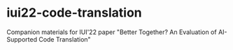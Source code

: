 # iui22-code-translation
Companion materials for IUI'22 paper "Better Together? An Evaluation of AI-Supported Code Translation"
